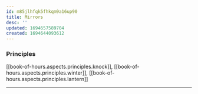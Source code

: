 ```yaml
---
id: m85jlhfqk5fhkqm9a16up90
title: Mirrors
desc: ''
updated: 1694657589704
created: 1694644093612
---
```


### Principles

[[book-of-hours.aspects.principles.knock]], [[book-of-hours.aspects.principles.winter]], [[book-of-hours.aspects.principles.lantern]]  
****
